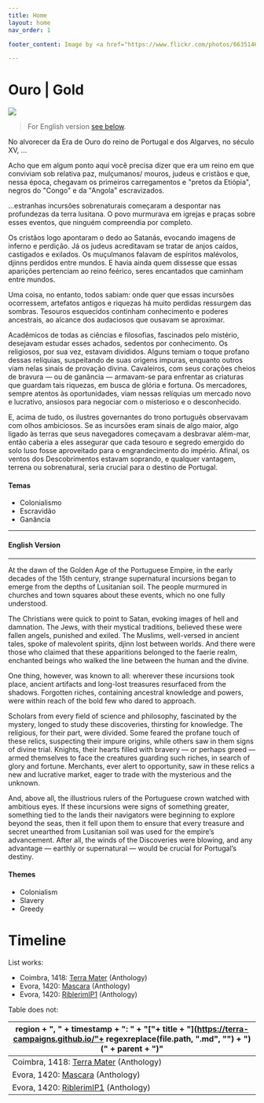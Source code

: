 ```yaml
---
title: Home
layout: home
nav_order: 1

footer_content: Image by <a href="https://www.flickr.com/photos/66351465@N00/">Chris Tolworthy</a>, licensed under <a href="https://creativecommons.org/licenses/by/2.0/"> CC BY 2.0 </a>

---
```


# Ouro | Gold

![](https://live.staticflickr.com/7388/13888113630_ea320a02dc_z.jpg)

> For English version [see below](#english-version).

No alvorecer da Era de Ouro do reino de Portugal e dos Algarves, no século XV, ...

Acho que em algum ponto aqui você precisa dizer que era um reino em que conviviam sob relativa paz, mulçumanos/ mouros, judeus e cristãos e que, nessa época, chegavam os primeiros carregamentos e "pretos  da Etiópia", negros do "Congo" e da "Angola" escravizados.

...estranhas incursões sobrenaturais começaram a despontar nas profundezas da terra lusitana. O povo murmurava em igrejas e praças sobre esses eventos, que ninguém compreendia por completo.

Os cristãos logo apontaram o dedo ao Satanás, evocando imagens de inferno e perdição. Já os judeus acreditavam se tratar de anjos caídos, castigados e exilados. Os muçulmanos falavam de espíritos malévolos, djinns perdidos entre mundos. E havia ainda quem dissesse que essas aparições pertenciam ao reino feérico, seres encantados que caminham entre mundos.

Uma coisa, no entanto, todos sabiam: onde quer que essas incursões ocorressem, artefatos antigos e riquezas há muito perdidas ressurgem das sombras. Tesouros esquecidos continham conhecimento e poderes ancestrais, ao alcance dos audaciosos que ousavam se aproximar.

Acadêmicos de todas as ciências e filosofias, fascinados pelo mistério, desejavam estudar esses achados, sedentos por conhecimento. Os religiosos, por sua vez, estavam divididos. Alguns temiam o toque profano dessas relíquias, suspeitando de suas origens impuras, enquanto outros viam nelas sinais de provação divina. Cavaleiros, com seus corações cheios de bravura — ou de ganância — armavam-se para enfrentar as criaturas que guardam tais riquezas, em busca de glória e fortuna. Os mercadores, sempre atentos às oportunidades, viam nessas relíquias um mercado novo e lucrativo, ansiosos para negociar com o misterioso e o desconhecido.

E, acima de tudo, os ilustres governantes do trono português observavam com olhos ambiciosos. Se as incursões eram sinais de algo maior, algo ligado às terras que seus navegadores começavam a desbravar além-mar, então caberia a eles assegurar que cada tesouro e segredo emergido do solo luso fosse aproveitado para o engrandecimento do império. Afinal, os ventos dos Descobrimentos estavam soprando, e qualquer vantagem, terrena ou sobrenatural, seria crucial para o destino de Portugal.

#### Temas

- Colonialismo
- Escravidão
- Ganância

---
#### English Version

---

At the dawn of the Golden Age of the Portuguese Empire, in the early decades of the 15th century, strange supernatural incursions began to emerge from the depths of Lusitanian soil. The people murmured in churches and town squares about these events, which no one fully understood.

The Christians were quick to point to Satan, evoking images of hell and damnation. The Jews, with their mystical traditions, believed these were fallen angels, punished and exiled. The Muslims, well-versed in ancient tales, spoke of malevolent spirits, djinn lost between worlds. And there were those who claimed that these apparitions belonged to the faerie realm, enchanted beings who walked the line between the human and the divine.

One thing, however, was known to all: wherever these incursions took place, ancient artifacts and long-lost treasures resurfaced from the shadows. Forgotten riches, containing ancestral knowledge and powers, were within reach of the bold few who dared to approach.

Scholars from every field of science and philosophy, fascinated by the mystery, longed to study these discoveries, thirsting for knowledge. The religious, for their part, were divided. Some feared the profane touch of these relics, suspecting their impure origins, while others saw in them signs of divine trial. Knights, their hearts filled with bravery — or perhaps greed — armed themselves to face the creatures guarding such riches, in search of glory and fortune. Merchants, ever alert to opportunity, saw in these relics a new and lucrative market, eager to trade with the mysterious and the unknown.

And, above all, the illustrious rulers of the Portuguese crown watched with ambitious eyes. If these incursions were signs of something greater, something tied to the lands their navigators were beginning to explore beyond the seas, then it fell upon them to ensure that every treasure and secret unearthed from Lusitanian soil was used for the empire’s advancement. After all, the winds of the Discoveries were blowing, and any advantage — earthly or supernatural — would be crucial for Portugal’s destiny.

#### Themes

- Colonialism
- Slavery
- Greedy

# Timeline

List works:

<!-- QueryToSerialize: LIST without ID region + ", " + timestamp + ": " + "["+ title + "](https://terra-campaigns.github.io/"+ regexreplace(file.path, ".md", "") + ") (" + parent + ")" FROM "ouro/campaigns" WHERE file.name != "index" SORT timestamp, nav_order asc -->
<!-- SerializedQuery: LIST without ID region + ", " + timestamp + ": " + "["+ title + "](https://terra-campaigns.github.io/"+ regexreplace(file.path, ".md", "") + ") (" + parent + ")" FROM "ouro/campaigns" WHERE file.name != "index" SORT timestamp, nav_order asc -->
- Coimbra, 1418: [Terra Mater](https://terra-campaigns.github.io/ouro/campaigns/Anthology/terra-mater) (Anthology)
- Evora, 1420: [Mascara](https://terra-campaigns.github.io/ouro/campaigns/Anthology/Mascara) (Anthology)
- Evora, 1420: [RiblerimIP1](https://terra-campaigns.github.io/ouro/campaigns/Anthology/RiblerimIP1) (Anthology)
<!-- SerializedQuery END -->


Table does not:

<!-- QueryToSerialize: TABLE without ID region + ", " + timestamp + ": " + "["+ title + "](https://terra-campaigns.github.io/"+ regexreplace(file.path, ".md", "") + ") (" + parent + ")" FROM "ouro/campaigns" WHERE file.name != "index" SORT timestamp, nav_order asc -->
<!-- SerializedQuery: TABLE without ID region + ", " + timestamp + ": " + "["+ title + "](https://terra-campaigns.github.io/"+ regexreplace(file.path, ".md", "") + ") (" + parent + ")" FROM "ouro/campaigns" WHERE file.name != "index" SORT timestamp, nav_order asc -->

| region + ", " + timestamp + ": " + "["+ title + "](https://terra-campaigns.github.io/"+ regexreplace(file.path, ".md", "") + ") (" + parent + ")" |
| ------------------------------------------------------------------------------------------------------------------------------------------------- |
| Coimbra, 1418: [Terra Mater](https://terra-campaigns.github.io/ouro/campaigns/Anthology/terra-mater) (Anthology)                                  |
| Evora, 1420: [Mascara](https://terra-campaigns.github.io/ouro/campaigns/Anthology/Mascara) (Anthology)                                            |
| Evora, 1420: [RiblerimIP1](https://terra-campaigns.github.io/ouro/campaigns/Anthology/RiblerimIP1) (Anthology)                                    |
<!-- SerializedQuery END -->
